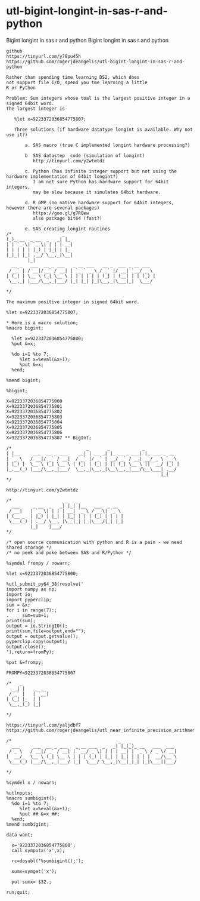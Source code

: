 # utl-bigint-longint-in-sas-r-and-python
Bigint longint in sas r and python
    Bigint longint in sas r and python                                                                                
                                                                                                                      
    github                                                                                                            
    https://tinyurl.com/y78pu45h                                                                                      
    https://github.com/rogerjdeangelis/utl-bigint-longint-in-sas-r-and-python                                         
                                                                                                                      
    Rather than spending time learning DS2, which does                                                                
    not support file I/O, spend you tme learning a little                                                             
    R or Python                                                                                                       
                                                                                                                      
    Problem: Sum integers whose toal is the largest positive integer in a signed 64bit word.                          
    The largest integer is                                                                                            
                                                                                                                      
       %let x=9223372036854775807;                                                                                    
                                                                                                                      
       Three solutions (if hardware datatype longint is available. Why not use it?)                                                 
                                                                                                                      
           a. SAS macro (true C implemented longint hardware processing?)                                              
                                                                                                                      
           b  SAS datastep  code (simulation of longint)                                                              
              http://tinyurl.com/y2wtmtdz                                                                             
                                                                                                                      
           c. Python (has infinite integer support but not using the hardware implementation of 64bit longint?)                                  
              I am not sure Python has hardware support for 64bit integers,                                           
              may be slow because it simulates 64bit hardware.                                                        
                                                                                                                                                                                                                                    
           d. R GMP (no native hardware support for 64bit integers, however there are several packages)               
              https://goo.gl/g7RQew                                                                                   
              also package bit64 (fast?)                                                                              
                                                                                                                      
           e. SAS creating longint routines                                                                           
    /*                   _                                                                                            
    (_)_ __  _ __  _   _| |_                                                                                          
    | | `_ \| `_ \| | | | __|                                                                                         
    | | | | | |_) | |_| | |_                                                                                          
    |_|_| |_| .__/ \__,_|\__|                                                                                         
            |_|                                                                                                       
      __ _   ___  __ _ ___   _ __ ___   __ _  ___ _ __ ___                                                            
     / _` | / __|/ _` / __| | `_ ` _ \ / _` |/ __| `__/ _ \                                                           
    | (_| | \__ \ (_| \__ \ | | | | | | (_| | (__| | | (_) |                                                          
     \__,_| |___/\__,_|___/ |_| |_| |_|\__,_|\___|_|  \___/                                                           
                                                                                                                      
    */                                                                                                                
                                                                                                                      
    The maximum positive integer in signed 64bit word.                                                                
                                                                                                                      
    %let x=9223372036854775807;                                                                                       
                                                                                                                      
    * Here is a macro solution;                                                                                       
    %macro bigint;                                                                                                    
                                                                                                                      
      %let x=9223372036854775800;                                                                                     
      %put &=x;                                                                                                       
                                                                                                                      
      %do i=1 %to 7;                                                                                                  
         %let x=%eval(&x+1);                                                                                          
         %put &=x;                                                                                                    
      %end;                                                                                                           
                                                                                                                      
    %mend bigint;                                                                                                     
                                                                                                                      
    %bigint;                                                                                                          
                                                                                                                      
    X=9223372036854775800                                                                                             
    X=9223372036854775801                                                                                             
    X=9223372036854775802                                                                                             
    X=9223372036854775803                                                                                             
    X=9223372036854775804                                                                                             
    X=9223372036854775805                                                                                             
    X=9223372036854775806                                                                                             
    X=9223372036854775807 ** BigInt;                                                                                  
                                                                                                                      
    /*                            _       _            _                                                              
    | |__     ___  __ _ ___    __| | __ _| |_ __ _ ___| |_ ___ _ __                                                   
    | `_ \   / __|/ _` / __|  / _` |/ _` | __/ _` / __| __/ _ \ `_ \                                                  
    | |_) |  \__ \ (_| \__ \ | (_| | (_| | || (_| \__ \ ||  __/ |_) |                                                 
    |_.__(_) |___/\__,_|___/  \__,_|\__,_|\__\__,_|___/\__\___| .__/                                                  
                                                              |_|                                                     
    */                                                                                                                
                                                                                                                      
    http://tinyurl.com/y2wtmtdz                                                                                       
                                                                                                                      
    /*                    _   _                                                                                       
      ___     _ __  _   _| |_| |__   ___  _ __                                                                        
     / __|   | `_ \| | | | __| `_ \ / _ \| `_ \                                                                       
    | (__ _  | |_) | |_| | |_| | | | (_) | | | |                                                                      
     \___(_) | .__/ \__, |\__|_| |_|\___/|_| |_|                                                                      
             |_|    |___/                                                                                             
    */                                                                                                                
                                                                                                                      
    /* open source communication with python and R is a pain - we need shared storage */                              
    /* no peek and poke between SAS and R/Python */                                                                   
                                                                                                                      
    %symdel frompy / nowarn;                                                                                          
                                                                                                                      
    %let x=9223372036854775800;                                                                                       
                                                                                                                      
    %utl_submit_py64_38(resolve('                                                                                     
    import numpy as np;                                                                                               
    import io;                                                                                                        
    import pyperclip;                                                                                                 
    sum = &x;                                                                                                         
    for i in range(7):;                                                                                               
    .     sum=sum+1;                                                                                                  
    print(sum);                                                                                                       
    output = io.StringIO();                                                                                           
    print(sum,file=output,end="");                                                                                    
    output = output.getvalue();                                                                                       
    pyperclip.copy(output);                                                                                           
    output.close();                                                                                                   
    '),return=fromPy);                                                                                                
                                                                                                                      
    %put &=frompy;                                                                                                    
                                                                                                                      
    FROMPY=9223372036854775807                                                                                        
                                                                                                                      
    /*   _                                                                                                            
      __| |    _ __                                                                                                   
     / _` |   | `__|                                                                                                  
    | (_| |_  | |                                                                                                     
     \__,_(_) |_|                                                                                                     
                                                                                                                      
    */                                                                                                                
                                                                                                                      
    https://tinyurl.com/yaljdbf7                                                                                      
    https://github.com/rogerjdeangelis/utl_near_infinite_precision_arithmetic_r_package_gmp                           
                                                                                                                      
    /*                                        _   _                                                                   
      ___     ___  __ _ ___   _ __ ___  _   _| |_(_)_ __   ___  ___                                                   
     / _ \   / __|/ _` / __| | `__/ _ \| | | | __| | `_ \ / _ \/ __|                                                  
    |  __/_  \__ \ (_| \__ \ | | | (_) | |_| | |_| | | | |  __/\__ \                                                  
     \___(_) |___/\__,_|___/ |_|  \___/ \__,_|\__|_|_| |_|\___||___/                                                  
                                                                                                                      
    */                                                                                                                
                                                                                                                      
    %symdel x / nowarn;                                                                                               
                                                                                                                      
    %utlnopts;                                                                                                        
    %macro sumbigint();                                                                                               
      %do i=1 %to 7;                                                                                                  
         %let x=%eval(&x+1);                                                                                          
         %put ## &=x ##;                                                                                              
      %end;                                                                                                           
    %mend sumbigint;                                                                                                  
                                                                                                                      
    data want;                                                                                                        
                                                                                                                      
      x='9223372036854775800';                                                                                        
      call symputx('x',x);                                                                                            
                                                                                                                      
      rc=dosubl('%sumbigint();');                                                                                     
                                                                                                                      
      sumx=symget('x');                                                                                               
                                                                                                                      
      put sumx= $32.;                                                                                                 
                                                                                                                      
    run;quit;                                                                                                         
                                                                                                                      
                                                                                                                      
